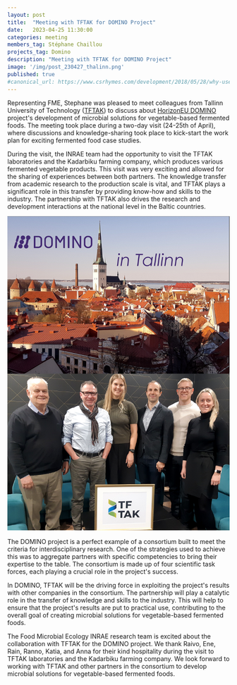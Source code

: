 ```yaml
---
layout: post
title:  "Meeting with TFTAK for DOMINO Project"
date:   2023-04-25 11:30:00
categories: meeting
members_tag: Stéphane Chaillou
projects_tag: Domino
description: "Meeting with TFTAK for DOMINO Project"
image: '/img/post_230427_thalinn.png'
published: true
#canonical_url: https://www.csrhymes.com/development/2018/05/28/why-use-a-static-site-generator.html
---
```


Representing FME, Stephane was pleased to meet colleagues from Tallinn University of Technology ([TFTAK](https://tftak.eu/)) to discuss about [HorizonEU DOMINO](https://fme.micalis.fr/projects/domino/) project's development of microbial solutions for vegetable-based fermented foods. The meeting took place during a two-day visit (24-25th of April), where discussions and knowledge-sharing took place to kick-start the work plan for exciting fermented food case studies.

During the visit, the INRAE team had the opportunity to visit the TFTAK laboratories and the Kadarbiku farming company, which produces various fermented vegetable products. This visit was very exciting and allowed for the sharing of experiences between both partners. The knowledge transfer from academic research to the production scale is vital, and TFTAK plays a significant role in this transfer by providing know-how and skills to the industry. The partnership with TFTAK also drives the research and development interactions at the national level in the Baltic countries.

![](/img/post_230427_thalinn.png)

The DOMINO project is a perfect example of a consortium built to meet the criteria for interdisciplinary research. One of the strategies used to achieve this was to aggregate partners with specific competencies to bring their expertise to the table. The consortium is made up of four scientific task forces, each playing a crucial role in the project's success.

In DOMINO, TFTAK will be the driving force in exploiting the project's results with other companies in the consortium. The partnership will play a catalytic role in the transfer of knowledge and skills to the industry. This will help to ensure that the project's results are put to practical use, contributing to the overall goal of creating microbial solutions for vegetable-based fermented foods.

The Food Microbial Ecology INRAE research team is excited about the collaboration with TFTAK for the DOMINO project. We thank Raivo, Ene, Rain, Ranno, Katia, and Anna for their kind hospitality during the visit to TFTAK laboratories and the Kadarbiku farming company. We look forward to working with TFTAK and other partners in the consortium to develop microbial solutions for vegetable-based fermented foods.

